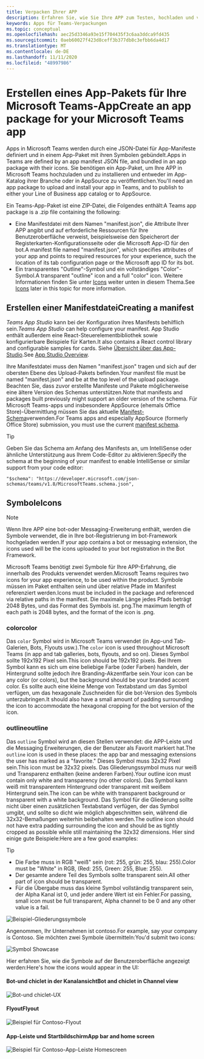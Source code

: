 ```yaml
---
title: Verpacken Ihrer APP
description: Erfahren Sie, wie Sie Ihre APP zum Testen, hochladen und veröffentlichen in Microsoft Teams verpacken.
keywords: Apps für Teams-Verpackungen
ms.topic: conceptual
ms.openlocfilehash: aec25d3346a93e15f704435f3c6aa3ddca9fd435
ms.sourcegitcommit: 0aeb60027f423d8ceff3b377db8c3efbb6da4d17
ms.translationtype: MT
ms.contentlocale: de-DE
ms.lasthandoff: 11/11/2020
ms.locfileid: "48997986"
---
```

# <a name="create-an-app-package-for-your-microsoft-teams-app"></a><span data-ttu-id="d4a37-104">Erstellen eines App-Pakets für Ihre Microsoft Teams-App</span><span class="sxs-lookup"><span data-stu-id="d4a37-104">Create an app package for your Microsoft Teams app</span></span>

<span data-ttu-id="d4a37-105">Apps in Microsoft Teams werden durch eine JSON-Datei für App-Manifeste definiert und in einem App-Paket mit ihren Symbolen gebündelt.</span><span class="sxs-lookup"><span data-stu-id="d4a37-105">Apps in Teams are defined by an app manifest JSON file, and bundled in an app package with their icons.</span></span> <span data-ttu-id="d4a37-106">Sie benötigen ein App-Paket, um Ihre APP in Microsoft Teams hochzuladen und zu installieren und entweder im App-Katalog ihrer Branche oder in AppSource zu veröffentlichen.</span><span class="sxs-lookup"><span data-stu-id="d4a37-106">You'll need an app package to upload and install your app in Teams, and to publish to either your Line of Business app catalog or to AppSource.</span></span>

<span data-ttu-id="d4a37-107">Ein Teams-App-Paket ist eine ZIP-Datei, die Folgendes enthält:</span><span class="sxs-lookup"><span data-stu-id="d4a37-107">A Teams app package is a .zip file containing the following:</span></span>

* <span data-ttu-id="d4a37-108">Eine Manifestdatei mit dem Namen "manifest.json", die Attribute Ihrer APP angibt und auf erforderliche Ressourcen für Ihre Benutzeroberfläche verweist, beispielsweise den Speicherort der Registerkarten-Konfigurationsseite oder die Microsoft App-ID für den bot.</span><span class="sxs-lookup"><span data-stu-id="d4a37-108">A manifest file named "manifest.json", which specifies attributes of your app and points to required resources for your experience, such the location of its tab configuration page or the Microsoft app ID for its bot.</span></span>
* <span data-ttu-id="d4a37-109">Ein transparentes "Outline"-Symbol und ein vollständiges "Color"-Symbol.</span><span class="sxs-lookup"><span data-stu-id="d4a37-109">A transparent "outline" icon and a full "color" icon.</span></span> <span data-ttu-id="d4a37-110">Weitere Informationen finden Sie unter [Icons](#icons) weiter unten in diesem Thema.</span><span class="sxs-lookup"><span data-stu-id="d4a37-110">See [Icons](#icons) later in this topic for more information.</span></span>

## <a name="creating-a-manifest"></a><span data-ttu-id="d4a37-111">Erstellen einer Manifestdatei</span><span class="sxs-lookup"><span data-stu-id="d4a37-111">Creating a manifest</span></span>

<span data-ttu-id="d4a37-112">*Teams App Studio* kann bei der Konfiguration ihres Manifests behilflich sein.</span><span class="sxs-lookup"><span data-stu-id="d4a37-112">*Teams App Studio* can help configure your manifest.</span></span> <span data-ttu-id="d4a37-113">App Studio enthält außerdem eine React-Steuerelementbibliothek sowie konfigurierbare Beispiele für Karten.</span><span class="sxs-lookup"><span data-stu-id="d4a37-113">It also contains a React control library and configurable samples for cards.</span></span> <span data-ttu-id="d4a37-114">Siehe [Übersicht über das App-Studio](~/concepts/build-and-test/app-studio-overview.md).</span><span class="sxs-lookup"><span data-stu-id="d4a37-114">See [App Studio Overview](~/concepts/build-and-test/app-studio-overview.md).</span></span>

<span data-ttu-id="d4a37-115">Ihre Manifestdatei muss den Namen "manifest.json" tragen und sich auf der obersten Ebene des Upload-Pakets befinden.</span><span class="sxs-lookup"><span data-stu-id="d4a37-115">Your manifest file must be named "manifest.json" and be at the top level of the upload package.</span></span> <span data-ttu-id="d4a37-116">Beachten Sie, dass zuvor erstellte Manifeste und Pakete möglicherweise eine ältere Version des Schemas unterstützen.</span><span class="sxs-lookup"><span data-stu-id="d4a37-116">Note that manifests and packages built previously might support an older version of the schema.</span></span> <span data-ttu-id="d4a37-117">Für Microsoft Teams-apps und insbesondere AppSource (ehemals Office Store)-Übermittlung müssen Sie das aktuelle [Manifest-Schema](~/resources/schema/manifest-schema.md)verwenden.</span><span class="sxs-lookup"><span data-stu-id="d4a37-117">For Teams apps and especially AppSource (formerly Office Store) submission, you must use the current [manifest schema](~/resources/schema/manifest-schema.md).</span></span>

> [!TIP]
> <span data-ttu-id="d4a37-118">Geben Sie das Schema am Anfang des Manifests an, um IntelliSense oder ähnliche Unterstützung aus Ihrem Code-Editor zu aktivieren:</span><span class="sxs-lookup"><span data-stu-id="d4a37-118">Specify the schema at the beginning of your manifest to enable IntelliSense or similar support from your code editor:</span></span>
>
> `"$schema": "https://developer.microsoft.com/json-schemas/teams/v1.8/MicrosoftTeams.schema.json",`

## <a name="icons"></a><span data-ttu-id="d4a37-119">Symbole</span><span class="sxs-lookup"><span data-stu-id="d4a37-119">Icons</span></span>

> [!Note]
> <span data-ttu-id="d4a37-120">Wenn Ihre APP eine bot-oder Messaging-Erweiterung enthält, werden die Symbole verwendet, die in Ihre bot-Registrierung im bot-Framework hochgeladen werden.</span><span class="sxs-lookup"><span data-stu-id="d4a37-120">If your app contains a bot or messaging extension, the icons used will be the icons uploaded to your bot registration in the Bot Framework.</span></span>

<span data-ttu-id="d4a37-121">Microsoft Teams benötigt zwei Symbole für Ihre APP-Erfahrung, die innerhalb des Produkts verwendet werden.</span><span class="sxs-lookup"><span data-stu-id="d4a37-121">Microsoft Teams requires two icons for your app experience, to be used within the product.</span></span> <span data-ttu-id="d4a37-122">Symbole müssen im Paket enthalten sein und über relative Pfade im Manifest referenziert werden.</span><span class="sxs-lookup"><span data-stu-id="d4a37-122">Icons must be included in the package and referenced via relative paths in the manifest.</span></span> <span data-ttu-id="d4a37-123">Die maximale Länge jedes Pfads beträgt 2048 Bytes, und das Format des Symbols ist. png.</span><span class="sxs-lookup"><span data-stu-id="d4a37-123">The maximum length of each path is 2048 bytes, and the format of the icon is .png.</span></span>

### <a name="color"></a><span data-ttu-id="d4a37-124">color</span><span class="sxs-lookup"><span data-stu-id="d4a37-124">color</span></span>

<span data-ttu-id="d4a37-125">Das `color` Symbol wird in Microsoft Teams verwendet (in App-und Tab-Galerien, Bots, Flyouts usw.).</span><span class="sxs-lookup"><span data-stu-id="d4a37-125">The `color` icon is used throughout Microsoft Teams (in app and tab galleries, bots, flyouts, and so on).</span></span> <span data-ttu-id="d4a37-126">Dieses Symbol sollte 192x192 Pixel sein.</span><span class="sxs-lookup"><span data-stu-id="d4a37-126">This icon should be 192x192 pixels.</span></span> <span data-ttu-id="d4a37-127">Bei Ihrem Symbol kann es sich um eine beliebige Farbe (oder Farben) handeln, der Hintergrund sollte jedoch ihre Branding-Akzentfarbe sein.</span><span class="sxs-lookup"><span data-stu-id="d4a37-127">Your icon can be any color (or colors), but the background should be your branded accent color.</span></span> <span data-ttu-id="d4a37-128">Es sollte auch eine kleine Menge von Textabstand um das Symbol verfügen, um das hexagonale Zuschneiden für die bot-Version des Symbols unterzubringen.</span><span class="sxs-lookup"><span data-stu-id="d4a37-128">It should also have a small amount of padding surrounding the icon to accommodate the hexagonal cropping for the bot version of the icon.</span></span>

### <a name="outline"></a><span data-ttu-id="d4a37-129">outline</span><span class="sxs-lookup"><span data-stu-id="d4a37-129">outline</span></span>

<span data-ttu-id="d4a37-130">Das `outline` Symbol wird an diesen Stellen verwendet: die APP-Leiste und die Messaging Erweiterungen, die der Benutzer als Favorit markiert hat.</span><span class="sxs-lookup"><span data-stu-id="d4a37-130">The `outline` icon is used in these places: the app bar and messaging extensions the user has marked as a "favorite."</span></span> <span data-ttu-id="d4a37-131">Dieses Symbol muss 32x32 Pixel sein.</span><span class="sxs-lookup"><span data-stu-id="d4a37-131">This icon must be 32x32 pixels.</span></span> <span data-ttu-id="d4a37-132">Das Gliederungssymbol muss nur weiß und Transparenz enthalten (keine anderen Farben).</span><span class="sxs-lookup"><span data-stu-id="d4a37-132">Your outline icon must contain only white and transparency (no other colors).</span></span> <span data-ttu-id="d4a37-133">Das Symbol kann weiß mit transparentem Hintergrund oder transparent mit weißem Hintergrund sein.</span><span class="sxs-lookup"><span data-stu-id="d4a37-133">The icon can be white with transparent background or transparent with a white background.</span></span> <span data-ttu-id="d4a37-134">Das Symbol für die Gliederung sollte nicht über einen zusätzlichen Textabstand verfügen, der das Symbol umgibt, und sollte so dicht wie möglich abgeschnitten sein, während die 32x32-Bemaßungen weiterhin beibehalten werden.</span><span class="sxs-lookup"><span data-stu-id="d4a37-134">The outline icon should not have extra padding surrounding the icon and should be as tightly cropped as possible while still maintaining the 32x32 dimensions.</span></span> <span data-ttu-id="d4a37-135">Hier sind einige gute Beispiele:</span><span class="sxs-lookup"><span data-stu-id="d4a37-135">Here are a few good examples:</span></span>

> [!TIP]
>  * <span data-ttu-id="d4a37-136">Die Farbe muss in RGB "weiß" sein (rot: 255, grün: 255, blau: 255).</span><span class="sxs-lookup"><span data-stu-id="d4a37-136">Color must be "White" in RGB, (Red: 255, Green: 255, Blue: 255).</span></span>
>  * <span data-ttu-id="d4a37-137">Der gesamte andere Teil des Symbols sollte transparent sein.</span><span class="sxs-lookup"><span data-stu-id="d4a37-137">All other part of icon should be transparent.</span></span>
>  * <span data-ttu-id="d4a37-138">Für die Übergabe muss das kleine Symbol vollständig transparent sein, der Alpha Kanal ist 0, und jeder andere Wert ist ein Fehler.</span><span class="sxs-lookup"><span data-stu-id="d4a37-138">For passing, small icon must be full transparent, Alpha channel to be 0 and any other value is a fail.</span></span>

![Beispiel-Gliederungssymbole](~/assets/images/icons/sample20x20s.png)

<span data-ttu-id="d4a37-140">Angenommen, Ihr Unternehmen ist contoso.</span><span class="sxs-lookup"><span data-stu-id="d4a37-140">For example, say your company is Contoso.</span></span> <span data-ttu-id="d4a37-141">Sie möchten zwei Symbole übermitteln:</span><span class="sxs-lookup"><span data-stu-id="d4a37-141">You'd submit two icons:</span></span>

![Symbol Showcase](~/assets/images/framework/framework_submit_icon.png)

<span data-ttu-id="d4a37-143">Hier erfahren Sie, wie die Symbole auf der Benutzeroberfläche angezeigt werden:</span><span class="sxs-lookup"><span data-stu-id="d4a37-143">Here's how the icons would appear in the UI:</span></span>

#### <a name="bot-and-chiclet-in-channel-view"></a><span data-ttu-id="d4a37-144">Bot-und chiclet in der Kanalansicht</span><span class="sxs-lookup"><span data-stu-id="d4a37-144">Bot and chiclet in Channel view</span></span>

![Bot-und chiclet-UX](~/assets/images/icons/botandchiclet.png)

#### <a name="flyout"></a><span data-ttu-id="d4a37-146">Flyout</span><span class="sxs-lookup"><span data-stu-id="d4a37-146">Flyout</span></span>

![Beispiel für Contoso-Flyout](~/assets/images/icons/flyout.png)

#### <a name="app-bar-and-home-screen"></a><span data-ttu-id="d4a37-148">App-Leiste und Startbildschirm</span><span class="sxs-lookup"><span data-stu-id="d4a37-148">App bar and home screen</span></span>

![Beispiel für Contoso-App-Leiste Homescreen](~/assets/images/icons/appbarhomescreen.png)
